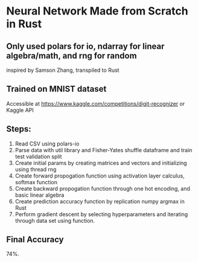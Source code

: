 # Neural Network Made from Scratch in Rust

## Only used polars for io, ndarray for linear algebra/math, and rng for random

inspired by Samson Zhang, transpiled to Rust

## Trained on MNIST dataset
Accessible at https://www.kaggle.com/competitions/digit-recognizer or Kaggle API

## Steps:
1. Read CSV using polars-io
2. Parse data with util library and Fisher-Yates shuffle dataframe and train test validation split
3. Create initial params by creating matrices and vectors and initializing using thread rng
4. Create forward propogation function using activation layer calculus, softmax function
5. Create backward propogation function through one hot encoding, and basic linear algebra
6. Create prediction accuracy function by replication numpy argmax in Rust
7. Perform gradient descent by selecting hyperparameters and iterating through data set using function.

## Final Accuracy
74%.